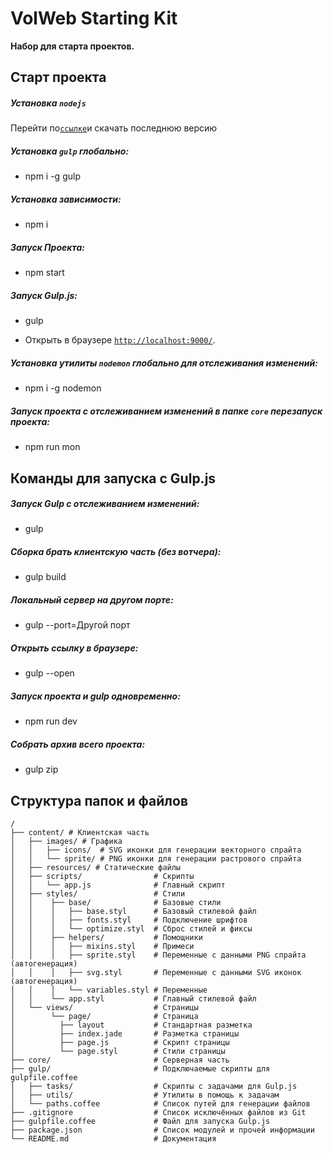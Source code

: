 # VolWeb Starting Kit
**Набор для старта проектов.**

## Старт проекта

##### Установка `nodejs`

Перейти по[`ссылке`](https://nodejs.org/)и скачать последнюю версию

##### Установка `gulp` глобально:

- npm i -g gulp

##### Установка зависимости:

- npm i

##### Запуск Проекта:

- npm start

##### Запуск Gulp.js:

- gulp

* Открыть в браузере [`http://localhost:9000/`](http://localhost:9000/).

##### Установка утилиты `nodemon` глобально для отслеживания изменений:

- npm i -g nodemon

##### Запуск проекта с отслеживанием изменений в папке `core` перезапуск проекта:

- npm run mon

## Команды для запуска с Gulp.js

##### Запуск Gulp с отслеживанием изменений:

- gulp

##### Сборка брать клиентскую часть (без вотчера):

- gulp build

##### Локальный сервер на другом порте:

- gulp --port=Другой порт

##### Открыть ссылку в браузерe:

- gulp --open

##### Запуск проекта и gulp одновременно:

- npm run dev

##### Собрать архив всего проекта:

- gulp zip

## Структура папок и файлов
```
/
├── content/ # Клиентская часть 
│   ├── images/ # Графика
│   │   ├── icons/  # SVG иконки для генерации векторного спрайта
│   │   └── sprite/ # PNG иконки для генерации растрового спрайта
│   ├── resources/ # Статические файлы
│   ├── scripts/                # Скрипты
│   │   └── app.js              # Главный скрипт
│   ├── styles/                 # Стили
│   │    ├── base/              # Базовые стили
│   │    │   ├── base.styl      # Базовый стилевой файл
│   │    │   ├── fonts.styl     # Подключение шрифтов
│   │    │   └── optimize.styl  # Сброс стилей и фиксы
│   │    ├── helpers/           # Помощники
│   │    │   ├── mixins.styl    # Примеси
│   │    │   ├── sprite.styl    # Переменные с данными PNG спрайта (автогенерация)
│   │    │   ├── svg.styl       # Переменные с данными SVG иконок (автогенерация)
│   │    │   └── variables.styl # Переменные
│   │    └── app.styl           # Главный стилевой файл
│   └── views/                  # Страницы
│        └── page/              # Страница
│          ├── layout           # Стандартная разметка
│          ├── index.jade       # Разметка страницы
│          ├── page.js          # Скрипт страницы
│          └── page.styl        # Стили страницы
├── core/                       # Серверная часть
├── gulp/                       # Подключаемые скрипты для gulpfile.coffee
│   ├── tasks/                  # Скрипты с задачами для Gulp.js
│   ├── utils/                  # Утилиты в помощь к задачам
│   └── paths.coffee            # Список путей для генерации файлов
├── .gitignore                  # Список исключённых файлов из Git
├── gulpfile.coffee             # Файл для запуска Gulp.js
├── package.json                # Список модулей и прочей информации
└── README.md                   # Документация
```
